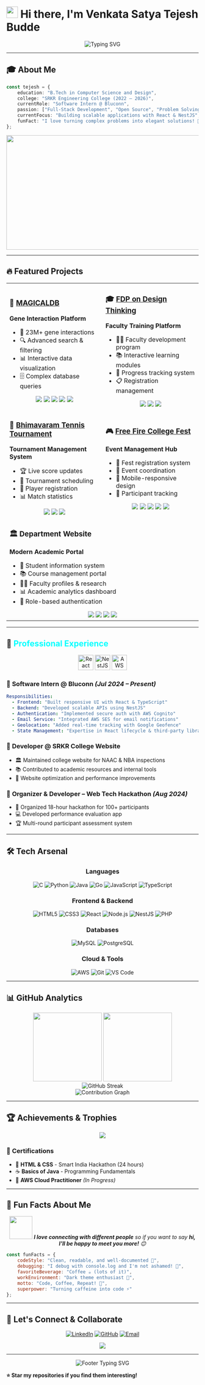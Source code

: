 # <img src="https://raw.githubusercontent.com/MartinHeinz/MartinHeinz/master/wave.gif" width="30px" height="30px" /> Hi there, I'm Venkata Satya Tejesh Budde

<div align="center">
  <img src="https://readme-typing-svg.herokuapp.com?font=Fira+Code&size=30&duration=3000&pause=1000&color=00FFFF&center=true&vCenter=true&width=600&lines=Software+Intern+@Bluconn;Full-Stack+Developer;Problem+Solver;Software+Intern+@Bluconn;Tech+Event+Organizer" alt="Typing SVG" />
</div>



---

## 🎓 **About Me**

```typescript
const tejesh = {
    education: "B.Tech in Computer Science and Design",
    college: "SRKR Engineering College (2022 – 2026)",
    currentRole: "Software Intern @ Bluconn",
    passion: ["Full-Stack Development", "Open Source", "Problem Solving"],
    currentFocus: "Building scalable applications with React & NestJS",
    funFact: "I love turning complex problems into elegant solutions! 🚀"
};
```

<div align="center">
  <img src="https://media.giphy.com/media/dWesBcTLavkZuG35MI/giphy.gif" width="600" height="300"/>
</div>

---

## 🔥 **Featured Projects**

<table>
<tr>
<td width="50%">

### 🔬 [MAGICALDB](http://www.manjarilab.com/databases/magicaldb)
**Gene Interaction Platform**
- 🧬 23M+ gene interactions
- 🔍 Advanced search & filtering
- 📊 Interactive data visualization
- 🗄️ Complex database queries

<div align="center">
<img src="https://img.shields.io/badge/HTML5-E34F26?style=for-the-badge&logo=html5&logoColor=white" />
<img src="https://img.shields.io/badge/CSS3-1572B6?style=for-the-badge&logo=css3&logoColor=white" />
<img src="https://img.shields.io/badge/JavaScript-F7DF1E?style=for-the-badge&logo=javascript&logoColor=black" />
<img src="https://img.shields.io/badge/PHP-777BB4?style=for-the-badge&logo=php&logoColor=white" />
<img src="https://img.shields.io/badge/MySQL-4479A1?style=for-the-badge&logo=mysql&logoColor=white" />
</div>

</td>
<td width="50%">

### 🎓 [FDP on Design Thinking](https://srkrec.edu.in/atalfdp2023/)
**Faculty Training Platform**
- 👨‍🏫 Faculty development program
- 📚 Interactive learning modules
- 🎯 Progress tracking system
- 📋 Registration management

<div align="center">
<img src="https://img.shields.io/badge/HTML5-E34F26?style=for-the-badge&logo=html5&logoColor=white" />
<img src="https://img.shields.io/badge/CSS3-1572B6?style=for-the-badge&logo=css3&logoColor=white" />
<img src="https://img.shields.io/badge/JavaScript-F7DF1E?style=for-the-badge&logo=javascript&logoColor=black" />
</div>

</td>
</tr>
<tr>
<td width="50%">

### 🎾 [Bhimavaram Tennis Tournament](https://bhimavaramtennis.com/)
**Tournament Management System**
- 🏆 Live score updates
- 📅 Tournament scheduling
- 👥 Player registration
- 📊 Match statistics

<div align="center">
<img src="https://img.shields.io/badge/HTML5-E34F26?style=for-the-badge&logo=html5&logoColor=white" />
<img src="https://img.shields.io/badge/CSS3-1572B6?style=for-the-badge&logo=css3&logoColor=white" />
<img src="https://img.shields.io/badge/JavaScript-F7DF1E?style=for-the-badge&logo=javascript&logoColor=black" />
</div>

</td>
<td width="50%">

### 🎮 [Free Fire College Fest](http://srkrec.edu.in/sigma/freefire24)
**Event Management Hub**
- 🎪 Fest registration system
- 🎯 Event coordination
- 📱 Mobile-responsive design
- 🏅 Participant tracking

<div align="center">
<img src="https://img.shields.io/badge/HTML5-E34F26?style=for-the-badge&logo=html5&logoColor=white" />
<img src="https://img.shields.io/badge/CSS3-1572B6?style=for-the-badge&logo=css3&logoColor=white" />
<img src="https://img.shields.io/badge/JavaScript-F7DF1E?style=for-the-badge&logo=javascript&logoColor=black" />
<img src="https://img.shields.io/badge/PHP-777BB4?style=for-the-badge&logo=php&logoColor=white" />
<img src="https://img.shields.io/badge/MySQL-4479A1?style=for-the-badge&logo=mysql&logoColor=white" />
</div>

</td>
</tr>
<tr>
<td colspan="2">

### 🏛️ **Department Website**
**Modern Academic Portal**
- 🎯 Student information system
- 📚 Course management portal
- 👩‍🏫 Faculty profiles & research
- 📊 Academic analytics dashboard
- 🔐 Role-based authentication

<div align="center">
<img src="https://img.shields.io/badge/React-20232A?style=for-the-badge&logo=react&logoColor=61DAFB" />
<img src="https://img.shields.io/badge/TypeScript-007ACC?style=for-the-badge&logo=typescript&logoColor=white" />
<img src="https://img.shields.io/badge/Node.js-43853D?style=for-the-badge&logo=node.js&logoColor=white" />
<img src="https://img.shields.io/badge/MongoDB-4EA94B?style=for-the-badge&logo=mongodb&logoColor=white" />
</div>

</td>
</tr>
</table>

---

## 💼 <span style="color:#00FFFF;">Professional Experience</span>

<div align="center">
  <img src="https://cdn.worldvectorlogo.com/logos/react-2.svg" title="React" alt="React" width="40" height="40"/>
  <img src="https://cdn.worldvectorlogo.com/logos/nestjs.svg" title="NestJS" alt="NestJS" width="40" height="40"/>
  <img src="https://cdn.worldvectorlogo.com/logos/amazon-web-services-2.svg" title="AWS" alt="AWS" width="40" height="40"/>
</div>


### 🔹 **Software Intern @ Bluconn** *(Jul 2024 – Present)*
```yaml
Responsibilities:
  - Frontend: "Built responsive UI with React & TypeScript"
  - Backend: "Developed scalable APIs using NestJS"
  - Authentication: "Implemented secure auth with AWS Cognito"
  - Email Service: "Integrated AWS SES for email notifications"
  - Geolocation: "Added real-time tracking with Google Geofence"
  - State Management: "Expertise in React lifecycle & third-party libraries"
```

### 🔹 **Developer @ SRKR College Website**
- 🏛️ Maintained college website for NAAC & NBA inspections
- 📚 Contributed to academic resources and internal tools
- 🔧 Website optimization and performance improvements

### 🔹 **Organizer & Developer – Web Tech Hackathon** *(Aug 2024)*
- 🎯 Organized 18-hour hackathon for 100+ participants
- 💻 Developed performance evaluation app
- 🏆 Multi-round participant assessment system

---

## 🛠️ **Tech Arsenal**

<div align="center">

### **Languages**
![C](https://img.shields.io/badge/C-A8B9CC?style=for-the-badge&logo=c&logoColor=white)
![Python](https://img.shields.io/badge/Python-3776AB?style=for-the-badge&logo=python&logoColor=white)
![Java](https://img.shields.io/badge/Java-ED8B00?style=for-the-badge&logo=java&logoColor=white)
![Go](https://img.shields.io/badge/Go-00ADD8?style=for-the-badge&logo=go&logoColor=white)
![JavaScript](https://img.shields.io/badge/JavaScript-F7DF1E?style=for-the-badge&logo=javascript&logoColor=black)
![TypeScript](https://img.shields.io/badge/TypeScript-007ACC?style=for-the-badge&logo=typescript&logoColor=white)

### **Frontend & Backend**
![HTML5](https://img.shields.io/badge/HTML5-E34F26?style=for-the-badge&logo=html5&logoColor=white)
![CSS3](https://img.shields.io/badge/CSS3-1572B6?style=for-the-badge&logo=css3&logoColor=white)
![React](https://img.shields.io/badge/React-20232A?style=for-the-badge&logo=react&logoColor=61DAFB)
![Node.js](https://img.shields.io/badge/Node.js-43853D?style=for-the-badge&logo=node.js&logoColor=white)
![NestJS](https://img.shields.io/badge/NestJS-E0234E?style=for-the-badge&logo=nestjs&logoColor=white)
![PHP](https://img.shields.io/badge/PHP-777BB4?style=for-the-badge&logo=php&logoColor=white)

### **Databases**
![MySQL](https://img.shields.io/badge/MySQL-4479A1?style=for-the-badge&logo=mysql&logoColor=white)
![PostgreSQL](https://img.shields.io/badge/PostgreSQL-316192?style=for-the-badge&logo=postgresql&logoColor=white)

### **Cloud & Tools**
![AWS](https://img.shields.io/badge/AWS-FF9900?style=for-the-badge&logo=amazonaws&logoColor=white)
![Git](https://img.shields.io/badge/Git-F05032?style=for-the-badge&logo=git&logoColor=white)
![VS Code](https://img.shields.io/badge/VS_Code-007ACC?style=for-the-badge&logo=visual-studio-code&logoColor=white)

</div>

---

## 📊 **GitHub Analytics**

<div align="center">
  <img height="180em" src="https://github-readme-stats.vercel.app/api?username=BTejesh27&show_icons=true&theme=tokyonight&include_all_commits=true&count_private=true"/>
  <img height="180em" src="https://github-readme-stats.vercel.app/api/top-langs/?username=BTejesh27&layout=compact&langs_count=8&theme=tokyonight"/>
</div>

<div align="center">
  <img src="https://github-readme-streak-stats.herokuapp.com/?user=BTejesh27&theme=tokyonight" alt="GitHub Streak" />
</div>

<div align="center">
  <img src="https://github-readme-activity-graph.vercel.app/graph?username=BTejesh27&theme=tokyo-night&hide_border=true" alt="Contribution Graph" />
</div>

---

## 🏆 **Achievements & Trophies**

<div align="center">
  <img src="https://github-profile-trophy.vercel.app/?username=BTejesh27&theme=tokyonight&no-frame=true&no-bg=true&margin-w=4&row=2&column=4" />
</div>

### 📜 **Certifications**
- 🏅 **HTML & CSS** - Smart India Hackathon (24 hours)
- ☕ **Basics of Java** - Programming Fundamentals
- 🚀 **AWS Cloud Practitioner** *(In Progress)*

---

## 🌟 **Fun Facts About Me**

<div align="center">
  <img src="https://media.giphy.com/media/LnQjpWaON8nhr21vNW/giphy.gif" width="60"> <em><b>I love connecting with different people</b> so if you want to say <b>hi, I'll be happy to meet you more!</b> 😊</em>
</div>

```javascript
const funFacts = {
    codeStyle: "Clean, readable, and well-documented 📝",
    debugging: "I debug with console.log and I'm not ashamed! 🐛",
    favoriteBeverage: "Coffee ☕ (lots of it)",
    workEnvironment: "Dark theme enthusiast 🌙",
    motto: "Code, Coffee, Repeat! 🔄",
    superpower: "Turning caffeine into code ⚡"
};
```

---

## 🤝 **Let's Connect & Collaborate**

<div align="center">
  
[![LinkedIn](https://img.shields.io/badge/LinkedIn-0077B5?style=for-the-badge&logo=linkedin&logoColor=white)](https://www.linkedin.com/in/venkata-satya-tejesh-budde-b7b460247)
[![GitHub](https://img.shields.io/badge/GitHub-100000?style=for-the-badge&logo=github&logoColor=white)](https://github.com/BTejesh27)
[![Email](https://img.shields.io/badge/Email-D14836?style=for-the-badge&logo=gmail&logoColor=white)](mailto:bvst27@gmail.com)

</div>

<div align="center">
  <img src="https://capsule-render.vercel.app/api?type=waving&color=gradient&customColorList=6,11,20&height=150&section=footer&text=Thanks%20for%20visiting!&fontSize=42&fontColor=fff&animation=twinkling"/>
</div>

---

<div align="center">
  <img src="https://readme-typing-svg.herokuapp.com?font=Fira+Code&size=18&duration=2000&pause=1000&color=00FFFF&center=true&vCenter=true&width=500&lines=Always+learning+new+technologies;Open+to+collaboration+opportunities;Let's+build+something+amazing+together!" alt="Footer Typing SVG" />
</div>

**⭐ Star my repositories if you find them interesting!**
